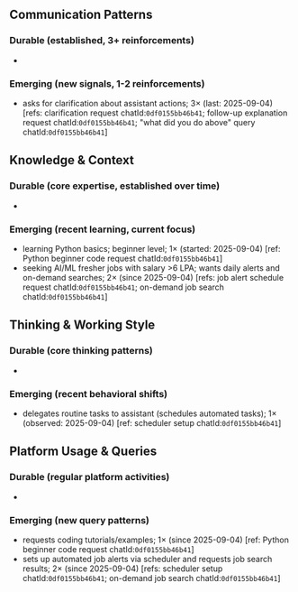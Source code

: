 ## Communication Patterns
### Durable (established, 3+ reinforcements)
-

### Emerging (new signals, 1-2 reinforcements)
- asks for clarification about assistant actions; 3× (last: 2025-09-04) [refs: clarification request chatId:`0df0155bb46b41`; follow-up explanation request chatId:`0df0155bb46b41`; "what did you do above" query chatId:`0df0155bb46b41`]

## Knowledge & Context
### Durable (core expertise, established over time)
-

### Emerging (recent learning, current focus)
- learning Python basics; beginner level; 1× (started: 2025-09-04) [ref: Python beginner code request chatId:`0df0155bb46b41`]
- seeking AI/ML fresher jobs with salary >6 LPA; wants daily alerts and on-demand searches; 2× (since 2025-09-04) [refs: job alert schedule request chatId:`0df0155bb46b41`; on-demand job search chatId:`0df0155bb46b41`]

## Thinking & Working Style
### Durable (core thinking patterns)
-

### Emerging (recent behavioral shifts)
- delegates routine tasks to assistant (schedules automated tasks); 1× (observed: 2025-09-04) [ref: scheduler setup chatId:`0df0155bb46b41`]

## Platform Usage & Queries
### Durable (regular platform activities)
-

### Emerging (new query patterns)
- requests coding tutorials/examples; 1× (since 2025-09-04) [ref: Python beginner code request chatId:`0df0155bb46b41`]
- sets up automated job alerts via scheduler and requests job search results; 2× (since 2025-09-04) [refs: scheduler setup chatId:`0df0155bb46b41`; on-demand job search chatId:`0df0155bb46b41`]
